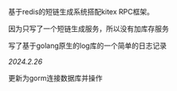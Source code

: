 基于redis的短链生成系统搭配kitex RPC框架。

因为只写了一个短链生成服务，所以没有加库存服务

写了基于golang原生的log库的一个简单的日志记录

*2024.2.26*

更新为gorm连接数据库并操作
